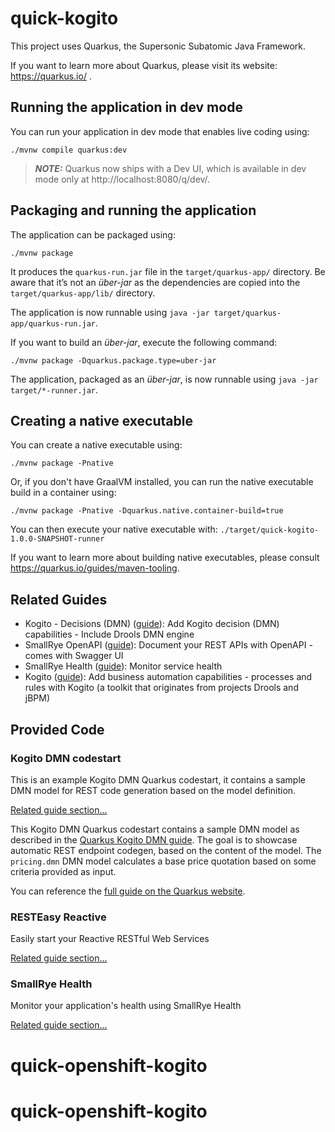 # quick-kogito

This project uses Quarkus, the Supersonic Subatomic Java Framework.

If you want to learn more about Quarkus, please visit its website: https://quarkus.io/ .

## Running the application in dev mode

You can run your application in dev mode that enables live coding using:
```shell script
./mvnw compile quarkus:dev
```

> **_NOTE:_**  Quarkus now ships with a Dev UI, which is available in dev mode only at http://localhost:8080/q/dev/.

## Packaging and running the application

The application can be packaged using:
```shell script
./mvnw package
```
It produces the `quarkus-run.jar` file in the `target/quarkus-app/` directory.
Be aware that it’s not an _über-jar_ as the dependencies are copied into the `target/quarkus-app/lib/` directory.

The application is now runnable using `java -jar target/quarkus-app/quarkus-run.jar`.

If you want to build an _über-jar_, execute the following command:
```shell script
./mvnw package -Dquarkus.package.type=uber-jar
```

The application, packaged as an _über-jar_, is now runnable using `java -jar target/*-runner.jar`.

## Creating a native executable

You can create a native executable using: 
```shell script
./mvnw package -Pnative
```

Or, if you don't have GraalVM installed, you can run the native executable build in a container using: 
```shell script
./mvnw package -Pnative -Dquarkus.native.container-build=true
```

You can then execute your native executable with: `./target/quick-kogito-1.0.0-SNAPSHOT-runner`

If you want to learn more about building native executables, please consult https://quarkus.io/guides/maven-tooling.

## Related Guides

- Kogito - Decisions (DMN) ([guide](https://quarkus.io/guides/kogito-dmn)): Add Kogito decision (DMN) capabilities - Include Drools DMN engine
- SmallRye OpenAPI ([guide](https://quarkus.io/guides/openapi-swaggerui)): Document your REST APIs with OpenAPI - comes with Swagger UI
- SmallRye Health ([guide](https://quarkus.io/guides/microprofile-health)): Monitor service health
- Kogito ([guide](https://quarkus.io/guides/kogito)): Add business automation capabilities - processes and rules with Kogito (a toolkit that originates from projects Drools and jBPM)

## Provided Code

### Kogito DMN codestart

This is an example Kogito DMN Quarkus codestart, it contains a sample DMN model for REST code generation based on the model definition.

[Related guide section...](https://quarkus.io/guides/kogito-dmn)

This Kogito DMN Quarkus codestart contains a sample DMN model as described in the [Quarkus Kogito DMN guide](https://quarkus.io/guides/kogito-dmn).
The goal is to showcase automatic REST endpoint codegen, based on the content of the model.
The `pricing.dmn` DMN model calculates a base price quotation based on some criteria provided as input.

You can reference the [full guide on the Quarkus website](https://quarkus.io/guides/kogito-dmn).

### RESTEasy Reactive

Easily start your Reactive RESTful Web Services

[Related guide section...](https://quarkus.io/guides/getting-started-reactive#reactive-jax-rs-resources)

### SmallRye Health

Monitor your application's health using SmallRye Health

[Related guide section...](https://quarkus.io/guides/smallrye-health)
# quick-openshift-kogito
# quick-openshift-kogito

